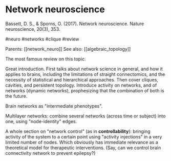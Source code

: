 # Network neuroscience

Bassett, D. S., & Sporns, O. (2017). Network neuroscience. Nature neuroscience, 20(3), 353.

#neuro #networks #clique #review

Parents: [[network_neuro]]
See also: [[algebraic_topology]]

The most famous review on this topic.

Great introduction. First talks about network science in general, and how it applies to brains, including the limitations of straight connectomics, and the necessity of statistical and hierarchical approaches. Then cover cliques, cavities, and persistent topology. Introduce activity on networks, and of networks (dynamic networks), prophesizing that the combination of both is the future.

Brain networks as "intermediate phenotypes".

Multilayer networks: combine several networks (across time or subject) into one, using "node-identity" edges.

A whole section on "network control" (as in **controllability**): bringing activity of the system to a certain point using "activity injections" in a very limited number of nodes. Which obviously has immediate relevance as a theoretical model for therapeutic interventions. (Say, can we control brain connectivity network to prevent epilepsy?)